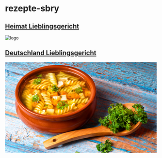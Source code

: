 # rezepte-sbry

## [Heimat Lieblingsgericht](./heimat-rezept.md)

![logo](./public/images/gefülltepaprika.png)

## [Deutschland Lieblingsgericht](./deutschland-rezept.md)

![logo](./public/images/nudeln-suppe.png)
